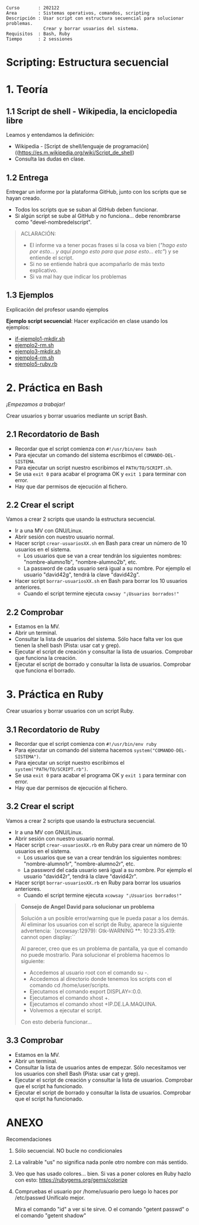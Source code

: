 
```
Curso       : 202122
Area        : Sistemas operativos, comandos, scripting
Descripción : Usar script con estructura secuencial para solucionar problemas.
              Crear y borrar usuarios del sistema.
Requisitos  : Bash, Ruby
Tiempo      : 2 sessiones
```

# Scripting: Estructura secuencial

# 1. Teoría

## 1.1 Script de shell - Wikipedia, la enciclopedia libre

Leamos y entendamos la definición:
* Wikipedia - [Script de shell/lenguaje de programación]((https://es.m.wikipedia.org/wiki/Script_de_shell)
* Consulta las dudas en clase.

## 1.2 Entrega

Entregar un informe por la plataforma GitHub, junto con los scripts que se hayan creado.
* Todos los scripts que se suban al GitHub deben funcionar.
* Si algún script se sube al GitHub y no funciona... debe renombrarse como "devel-nombredelscript".

> ACLARACIÓN:
> * El informe va a tener pocas frases si la cosa va bien (_"hago esto por esto... y aquí pongo esto para que pase esto... etc"_) y  se entiende el script.
> * Si no se entiende habrá que acompañarlo de más texto explicativo.
> * Si va mal hay que indicar los problemas

## 1.3 Ejemplos

Explicación del profesor usando ejemplos

**Ejemplo script secuencial**: Hacer explicación en clase usando los ejemplos:
* [if-ejemplo1-mkdir.sh](files/if-ejemplo1-mkdir.sh)
* [ejemplo2-rm.sh](files/ejemplo2-rm.sh)
* [ejemplo3-mkdir.sh](files/ejemplo3-mkdir.sh)
* [ejemplo4-rm.sh](files/ejemplo4-rm.sh)
* [ejemplo5-ruby.rb](files/ejemplo5-ruby.rb)

# 2. Práctica en Bash

_¡Empezamos a trabajar!_

Crear usuarios y borrar usuarios mediante un script Bash.

## 2.1 Recordatorio de Bash

* Recordar que el script comienza con `#!/usr/bin/env bash`
* Para ejecutar un comando del sistema escribimos el `COMANDO-DEL-SISTEMA`.
* Para ejecutar un script nuestro escribimos el `PATH/TO/SCRIPT.sh`.
* Se usa `exit 0` para acabar el programa OK y `exit 1` para terminar con error.
* Hay que dar permisos de ejecución al fichero.

## 2.2 Crear el script

Vamos a crear 2 scripts que usando la estructura secuencial.
* Ir a una MV con GNU/Linux.
* Abrir sesión con nuestro usuario normal.
* Hacer script `crear-usuariosXX.sh` en Bash para crear un número de 10 usuarios en el sistema.
    * Los usuarios que se van a crear tendrán los siguientes nombres: "nombre-alumno1b", "nombre-alumno2b", etc.
    * La password de cada usuario será igual a su nombre. Por ejemplo el usuario "david42g", tendrá la clave "david42g".
* Hacer script `borrar-usuariosXX.sh` en Bash para borrar los 10 usuarios anteriores.
  * Cuando el script termine ejecuta `cowsay "¡Usuarios borrados!"`

## 2.2 Comprobar

* Estamos en la MV.
* Abrir un terminal.
* Consultar la lista de usuarios del sistema. Sólo hace falta ver los que tienen la shell bash (Pista: usar cat y grep).
* Ejecutar el script de creación y consultar la lista de usuarios. Comprobar que funciona la creación.
* Ejecutar el script de borrado y consultar la lista de usuarios. Comprobar que funciona el borrado.

# 3. Práctica en Ruby

Crear usuarios y borrar usuarios con un script Ruby.

## 3.1 Recordatorio de Ruby

* Recordar que el script comienza con `#!/usr/bin/env ruby`
* Para ejecutar un comando del sistema hacemos `system("COMANDO-DEL-SISTEMA")`.
* Para ejecutar un script nuestro escribimos el `system("PATH/TO/SCRIPT.rb")`.
* Se usa `exit 0` para acabar el programa OK y `exit 1` para terminar con error.
* Hay que dar permisos de ejecución al fichero.

## 3.2 Crear el script

Vamos a crear 2 scripts que usando la estructura secuencial.
* Ir a una MV con GNU/Linux.
* Abrir sesión con nuestro usuario normal.
* Hacer script `crear-usuariosXX.rb` en Ruby para crear un número de 10 usuarios en el sistema.
    * Los usuarios que se van a crear tendrán los siguientes nombres: "nombre-alumno1r", "nombre-alumno2r", etc.
    * La password del cada usuario será igual a su nombre. Por ejemplo el usuario "david42r", tendrá la clave "david42r".
* Hacer script `borrar-usuariosXX.rb` en Ruby para borrar los usuarios anteriores.
    * Cuando el script termine ejecuta `xcowsay "¡Usuarios borrados!"`

> **Consejo de Angel David para solucionar un problema**
>
> Solución a un posible error/warning que le pueda pasar a los demás. Al eliminar los usuarios con el script de Ruby, aparece la siguiente advertencia:
`(xcowsay:12979): Gtk-WARNING **: 10:23:35.419: cannot open display:``
>
> Al parecer, creo que es un problema de pantalla, ya que el comando no puede mostrarlo. Para solucionar el problema hacemos lo siguiente:
> * Accedemos al usuario root con el comando su -.
> * Accedemos al directorio donde tenemos los scripts con el comando cd /home/user/scripts.
> * Ejecutamos el comando export DISPLAY=:0.0.
> * Ejecutamos el comando xhost +.
> * Ejecutamos el comando xhost +IP.DE.LA.MAQUINA.
> * Volvemos a ejecutar el script.
>
> Con esto debería funcionar...

## 3.3 Comprobar

* Estamos en la MV.
* Abrir un terminal.
* Consultar la lista de usuarios antes de empezar. Sólo necesitamos ver los usuarios con shell Bash (Pista: usar cat y grep).
* Ejecutar el script de creación y consultar la lista de usuarios. Comprobar que el script ha funcionado.
* Ejecutar el script de borrado y consultar la lista de usuarios. Comprobar que el script ha funcionado.

# ANEXO


Recomendaciones
1. Sólo secuencial. NO bucle no condicionales
2. La valirable "us" no significa nada ponle otro nombre con más sentido.
3. Veo que has usado colores... bien. Si vas a poner colores en Ruby hazlo con esto:
   https://rubygems.org/gems/colorize
4. Compruebas el usuario por /home/usuario pero luego lo haces por /etc/passwd
   Unifícalo mejor.

   Mira el comando "id" a ver si te sirve.
   O el comando "getent passwd" o el comando "getent shadow"
